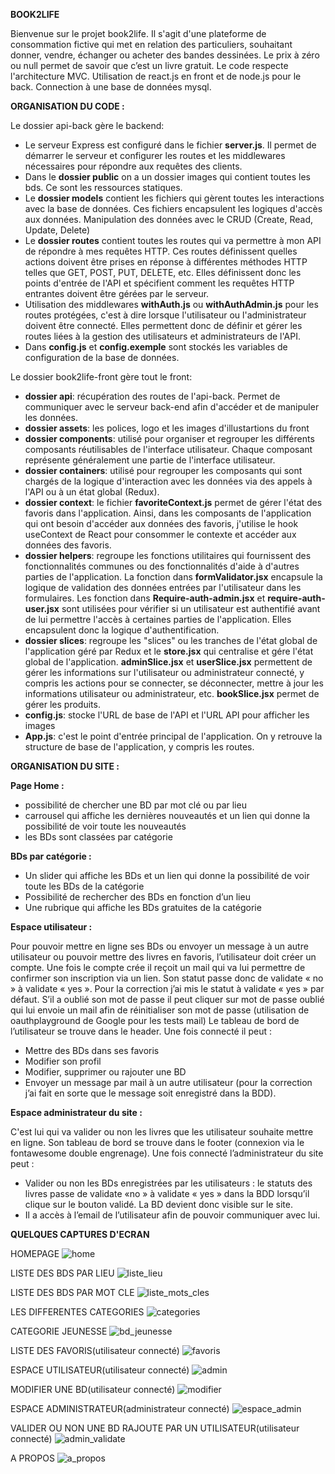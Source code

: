 **BOOK2LIFE**

Bienvenue sur le projet book2life. Il s'agit d'une plateforme de consommation fictive qui met en relation des particuliers, souhaitant donner, vendre, échanger ou acheter des bandes dessinées. Le prix à zéro ou null permet de savoir que c’est un livre gratuit.
Le code respecte l'architecture MVC.
Utilisation de react.js en front et de node.js pour le back.
Connection à une base de données mysql.

**ORGANISATION DU CODE :**

Le dossier api-back gère le backend:
- Le serveur Express est configuré dans le fichier **server.js**. Il permet de démarrer le serveur et configurer les routes et les middlewares nécessaires pour répondre aux requêtes des clients.
- Dans le **dossier public** on a un dossier images qui contient toutes les bds. Ce sont les ressources statiques.
- Le **dossier models** contient les fichiers qui gèrent toutes les interactions avec la base de données. Ces fichiers encapsulent les logiques d'accès aux données. Manipulation des données avec le CRUD (Create, Read, Update, Delete)
- Le **dossier routes** contient toutes les routes qui va permettre à mon API de répondre à mes requêtes HTTP. Ces routes définissent quelles actions doivent être prises en réponse à différentes méthodes HTTP telles que GET, POST, PUT, DELETE, etc. Elles définissent donc les points d'entrée de l'API et spécifient comment les requêtes HTTP entrantes doivent être gérées par le serveur.
- Utilisation des middlewares **withAuth.js** ou **withAuthAdmin.js** pour les routes protégées, c'est à dire lorsque l'utilisateur ou l'administrateur doivent être connecté. Elles permettent donc de définir et gérer les routes liées à la gestion des utilisateurs et administrateurs de l'API.
- Dans **config.js** et **config.exemple** sont stockés les variables de configuration de la base de données.

Le dossier book2life-front gère tout le front:
- **dossier api**: récupération des routes de l'api-back. Permet de communiquer avec le serveur back-end afin d'accéder et de manipuler les données.
- **dossier assets**: les polices, logo et les images d'illustartions du front
- **dossier components**: utilisé pour organiser et regrouper les différents composants réutilisables de l'interface utilisateur. Chaque composant représente généralement une partie de l'interface utilisateur. 
- **dossier containers**: utilisé pour regrouper les composants qui sont chargés de la logique d'interaction avec les données via des appels à l'API ou à un état global (Redux).
- **dossier context**: le fichier **favoriteContext.js** permet de gérer l'état des favoris dans l'application. Ainsi, dans les composants de l'application qui ont besoin d'accéder aux données des favoris, j'utilise le hook useContext de React pour consommer le contexte et accéder aux données des favoris.
- **dossier helpers**: regroupe les fonctions utilitaires qui fournissent des fonctionnalités communes ou des fonctionnalités d'aide à d'autres parties de l'application.
La fonction dans **formValidator.jsx** encapsule la logique de validation des données entrées par l'utilisateur dans les formulaires.
Les fonction dans **Require-auth-admin.jsx** et **require-auth-user.jsx** sont utilisées pour vérifier si un utilisateur est authentifié avant de lui permettre l'accès à certaines parties de l'application. Elles encapsulent donc la logique d'authentification.
- **dossier slices**: regroupe les "slices" ou les tranches de l'état global de l'application géré par Redux et le **store.jsx** qui centralise et gére l'état global de l'application.
**adminSlice.jsx** et **userSlice.jsx** permettent de gérer les informations sur l'utilisateur ou administrateur connecté, y compris les actions pour se connecter, se déconnecter, mettre à jour les informations utilisateur ou administrateur, etc.
**bookSlice.jsx** permet de gérer les produits.
- **config.js**: stocke l'URL de base de l'API et l'URL API pour afficher les images
- **App.js**: c'est le point d'entrée principal de l'application. On y retrouve la structure de base de l'application, y compris les routes.

**ORGANISATION DU SITE :**

**Page Home :**

- possibilité de chercher une BD par mot clé ou par lieu
- carrousel qui affiche les dernières nouveautés et un lien qui donne la possibilité de voir
toute les nouveautés
- les BDs sont classées par catégorie
  
**BDs par catégorie :**
  
- Un slider qui affiche les BDs et un lien qui donne la possibilité de voir toute les BDs
de la catégorie
- Possibilité de rechercher des BDs en fonction d’un lieu
- Une rubrique qui affiche les BDs gratuites de la catégorie
  

**Espace utilisateur :**

Pour pouvoir mettre en ligne ses BDs ou envoyer un message à un autre utilisateur ou pouvoir
mettre des livres en favoris, l’utilisateur doit créer un compte. Une fois le compte crée il reçoit
un mail qui va lui permettre de confirmer son inscription via un lien. Son statut passe donc de
validate « no » à validate « yes ». Pour la correction j’ai mis le statut à validate « yes » par
défaut.
S’il a oublié son mot de passe il peut cliquer sur mot de passe oublié qui lui envoie un mail
afin de réinitialiser son mot de passe (utilisation de oauthplayground de Google pour les tests
mail)
Le tableau de bord de l’utilisateur se trouve dans le header.
Une fois connecté il peut :
- Mettre des BDs dans ses favoris
- Modifier son profil
- Modifier, supprimer ou rajouter une BD
- Envoyer un message par mail à un autre utilisateur (pour la correction j’ai fait en sorte
que le message soit enregistré dans la BDD).


**Espace administrateur du site :**  

C'est lui qui va valider ou non les livres que les utilisateur souhaite mettre en ligne. 
Son tableau de bord se trouve dans le footer (connexion via le fontawesome double
engrenage).
Une fois connecté l’administrateur du site peut :
- Valider ou non les BDs enregistrées par les utilisateurs : le statuts des livres passe de
validate «no » à validate « yes » dans la BDD lorsqu’il clique sur le bouton validé. La
BD devient donc visible sur le site.
- Il a accès à l’email de l’utilisateur afin de pouvoir communiquer avec lui.

**QUELQUES CAPTURES D'ECRAN**

HOMEPAGE
![home](https://github.com/Manuella81/book2life/assets/101250152/7a7739c3-91ec-4144-8483-454d232e008a)

LISTE DES BDS PAR LIEU
![liste_lieu](https://github.com/Manuella81/book2life/assets/101250152/7003fe96-f475-46ef-8a37-a3208de3cae0)

LISTE DES BDS PAR MOT CLE
![liste_mots_cles](https://github.com/Manuella81/book2life/assets/101250152/5142edbb-e031-4176-ae10-a7f9b4a590d4)

LES DIFFERENTES CATEGORIES
![categories](https://github.com/Manuella81/book2life/assets/101250152/257817fb-8b6a-484d-b691-df3ae1674298)

CATEGORIE JEUNESSE
![bd_jeunesse](https://github.com/Manuella81/book2life/assets/101250152/10691eea-5f10-454d-85de-1cc4ace8d040)

LISTE DES FAVORIS(utilisateur connecté)
![favoris](https://github.com/Manuella81/book2life/assets/101250152/55df50d3-1ca4-4b48-a73d-ed0fa9c8a903)

ESPACE UTILISATEUR(utilisateur connecté)
![admin](https://github.com/Manuella81/book2life/assets/101250152/01595b74-c435-48b8-b05c-b7ecd168f089)

MODIFIER UNE BD(utilisateur connecté)
![modifier](https://github.com/Manuella81/book2life/assets/101250152/db90d080-bf37-41ab-8a6c-9d7532ee9648)

ESPACE ADMINISTRATEUR(administrateur connecté)
![espace_admin](https://github.com/Manuella81/book2life/assets/101250152/ef307ff6-47c1-462c-a304-98358ef02604)

VALIDER OU NON UNE BD RAJOUTE PAR UN UTILISATEUR(utilisateur connecté)
![admin_validate](https://github.com/Manuella81/book2life/assets/101250152/cdc62798-57da-4d4f-82c7-6cde31ee5885)

A PROPOS
![a_propos](https://github.com/Manuella81/book2life/assets/101250152/51c105b8-229f-49e9-95e6-13517280c017)


